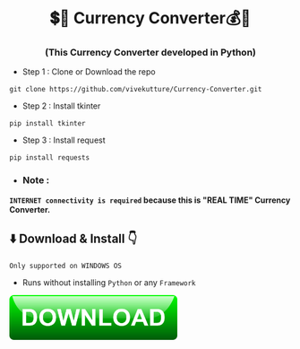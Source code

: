 <h1 align="center"> 💲💱 Currency Converter💰💸</h1>

<h3 align="center"> (This Currency Converter developed in Python) </h3>

<p align="left">

-  Step 1 : Clone or Download the repo
```
git clone https://github.com/vivekutture/Currency-Converter.git
```

-  Step 2 : Install tkinter

```
pip install tkinter 
```

- Step 3 :  Install request 
```
pip install requests
```

- <h3>Note :</h3> 
**`INTERNET connectivity is required` because this is "REAL TIME" Currency Converter.**

## ⬇️ Download & Install 👇

`Only supported on WINDOWS OS`

- Runs without installing `Python` or any `Framework`

<a href="https://github.com/vivekutture/Currency-Converter/releases/download/v1.1/Currency.Converter.exe"><img alt="Download Currency Converter" src="./dw.png" width="300" height="80"></a>

</p>
